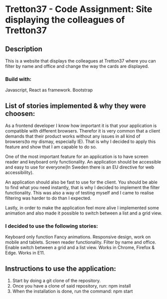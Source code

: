 # Tretton37 - Code Assignment: Site displaying the colleagues of Tretton37

## Description
This is a website that displays the colleagues at Tretton37 where you can filter by name and office and change the way the cards are displayed.

### Build with:
Javascript, React as framework.
Bootstrap

## List of stories implemented & why they were choosen:
As a frontend developer I know how important it is that your application is compatible with different browsers. 
Therefor it is very common that a client demands that their product works without any issues in all kind of browsers(to my dismay, especially IE). That is why I decided to apply this feature and show that I am capable to do so.

One of the most important feature for an application is to have screen reader and keyboard only functionality. An application should be accessible and easy to use for everyone(In Sweden there is an EU directive for web accessibility).

An application should also be fast to use for the client. You should be able to find what you need instantly, that is why I decided to implement the filter functionality. This was also a way of testing myself and I came to realise filtering was harder to do than I expected.

Lastly, in order to make the application feel more alive I implemented some animation and also made it possible to switch between a list and a grid view. 

### I decided to use the following stories:
Keyboard only function
Fancy animations.
Responsive design, work on mobile and tablets.
Screen reader functionality.
Filter by name and office.
Enable switch between a grid and a list view.
Works in Chrome, Firefox & Edge.
Works in E11.

## Instructions to use the application:
1. Start by doing a git clone of the repository. 
2. Once you have a clone of said repository, run: npm install
3. When the installation is done, run the command:  npm start